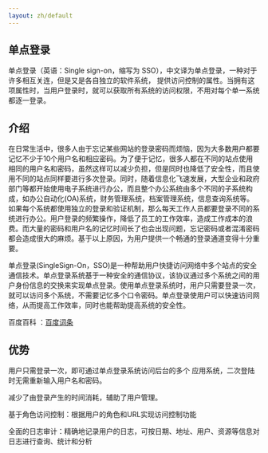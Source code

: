 ```yaml
---
layout: zh/default
---
```

<h2>单点登录</h2>

单点登录（英语：Single sign-on，缩写为 SSO），中文译为单点登录，一种对于许多相互关连，但是又是各自独立的软件系统， 提供访问控制的属性。当拥有这项属性时，当用户登录时，就可以获取所有系统的访问权限，不用对每个单一系统都逐一登录。


<h2>介绍</h2>
在日常生活中，很多人由于忘记某些网站的登录密码而烦恼，因为大多数用户都要记忆不少于10个用户名和相应密码。为了便于记忆，很多人都在不同的站点使用相同的用户名和密码，虽然这样可以减少负担，但是同时也降低了安全性，而且使用不同的站点同样要进行多次登录。同时，随着信息化飞速发展，大型企业和政府部门等都开始使用电子系统进行办公，而且整个办公系统由多个不同的子系统构成，如办公自动化(OA)系统，财务管理系统，档案管理系统，信息查询系统等。如果每个系统都使用独立的登录和验证机制，那么每天工作人员都要登录不同的系统进行办公。用户登录的频繁操作，降低了员工的工作效率，造成工作成本的浪费。而大量的密码和用户名的记忆时间长了也会出现问题，忘记密码或者混淆密码都会造成很大的麻烦。基于以上原因，为用户提供一个畅通的登录通道变得十分重要。


单点登录(SingleSign-On，SSO)是一种帮助用户快捷访问网络中多个站点的安全通信技术。单点登录系统基于一种安全的通信协议，该协议通过多个系统之间的用户身份信息的交换来实现单点登录。使用单点登录系统时，用户只需要登录一次，就可以访问多个系统，不需要记忆多个口令密码。单点登录使用户可以快速访问网络，从而提高工作效率，同时也能帮助提高系统的安全性。



百度百科 ：<a href="https://baike.baidu.com/item/SSO/3451380" target="_blank">百度词条</a>


<h2>优势</h2>

用户只需登录一次，即可通过单点登录系统访问后台的多个 应用系统，二次登陆时无需重新输入用户名和密码。

减少了由登录产生的时间消耗，辅助了用户管理。

基于角色访问控制：根据用户的角色和URL实现访问控制功能

全面的日志审计：精确地记录用户的日志，可按日期、地址、用户、资源等信息对日志进行查询、统计和分析
